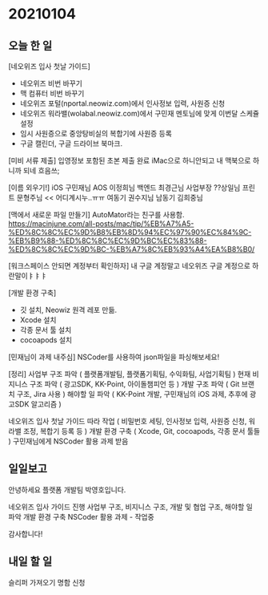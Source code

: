 # 20210104 
## 오늘 한 일
[네오위즈 입사 첫날 가이드]
 - 네오위즈 비번 바꾸기
 - 맥 컴퓨터 비번 바꾸기
 - 네오위즈 포털(nportal.neowiz.com)에서 인사정보 입력, 사원증 신청
 - 네오위즈 워라밸(wolabal.neowiz.com)에서 구민재 멘토님에 맞게 이번달 스케쥴 설정
 - 임시 사원증으로 중앙탕비실의 복합기에 사원증 등록
 - 구글 캘린더, 구글 드라이브 북마크.
 
 
[미비 서류 제출]
입영정보 포함된 초본 제출 완료
iMac으로 하니안되고 내 맥북으로 하니까 되네 흐음쓰;


[이름 외우기!]
iOS 구민재님
AOS 이정희님
백엔드 최경근님
사업부장 ??상일님
프린트 문형주님 << 어디계시누..ㅠㅠ
여동기 권수지님
남동기 김희중님


[맥에서 새로운 파일 만들기]
AutoMator라는 친구를 사용함.
https://macinjune.com/all-posts/mac/tip/%EB%A7%A5-%ED%8C%8C%EC%9D%B8%EB%8D%94%EC%97%90%EC%84%9C-%EB%B9%88-%ED%8C%8C%EC%9D%BC%EC%83%88-%ED%8C%8C%EC%9D%BC-%EB%A7%8C%EB%93%A4%EA%B8%B0/


[워크스페이스 안되면 계정부터 확인하자]
내 구글 계정말고 네오위즈 구글 계정으로 하란말이ㅑㅑㅑ


[개발 환경 구축]
- 깃 설치, Neowiz 원격 레포 만듦.
- Xcode 설치
- 각종 문서 툴 설치
- cocoapods 설치

[민재님이 과제 내주심]
NSCoder를 사용하여 json파일을 파싱해보세요!


[정리]
사업부 구조 파악 ( 플랫폼개발팀, 플랫폼기획팀, 수익화팀, 사업기획팀 )
현재 비지니스 구조 파악 ( 광고SDK, KK-Point, 아이돌챔피언 등 )
개발 구조 파악 ( Git 브랜치 구조, Jira 사용 )
해야할 일 파악 ( KK-Point 개발, 구민재님의 iOS 과제, 추후에 광고SDK 알고리즘 )

네오위즈 입사 첫날 가이드 따라 작업 ( 비밀번호 세팅, 인사정보 입력, 사원증 신청, 워라밸 조정, 복합기 등록 등 )
개발 환경 구축 ( Xcode, Git, cocoapods, 각종 문서 툴들 )
구민재님에게 NSCoder 활용 과제 받음


## 일일보고
안녕하세요 플랫폼 개발팀 박영호입니다.

네오위즈 입사 가이드 진행
사업부 구조, 비지니스 구조, 개발 및 협업 구조, 해야할 일 파악
개발 환경 구축
NSCoder 활용 과제 - 작업중

감사합니다!


## 내일 할 일
슬리퍼 가져오기
명함 신청


